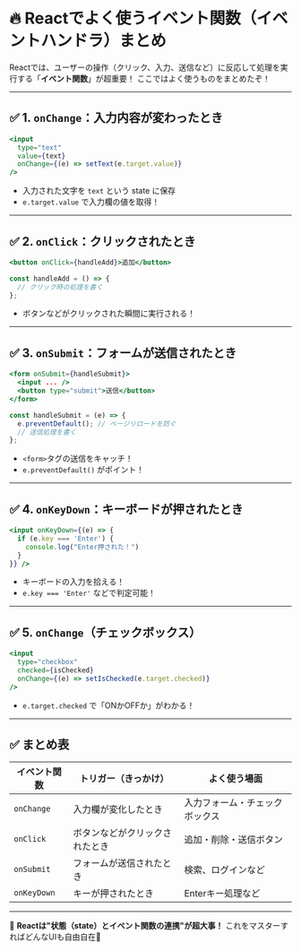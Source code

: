 # 🔥 Reactでよく使うイベント関数（イベントハンドラ）まとめ

Reactでは、ユーザーの操作（クリック、入力、送信など）に反応して処理を実行する「**イベント関数**」が超重要！
ここではよく使うものをまとめたぞ！

---

## ✅ 1. `onChange`：入力内容が変わったとき

```jsx
<input
  type="text"
  value={text}
  onChange={(e) => setText(e.target.value)}
/>
```

- 入力された文字を `text` という state に保存
- `e.target.value` で入力欄の値を取得！

---

## ✅ 2. `onClick`：クリックされたとき

```jsx
<button onClick={handleAdd}>追加</button>
```

```js
const handleAdd = () => {
  // クリック時の処理を書く
};
```

- ボタンなどがクリックされた瞬間に実行される！

---

## ✅ 3. `onSubmit`：フォームが送信されたとき

```jsx
<form onSubmit={handleSubmit}>
  <input ... />
  <button type="submit">送信</button>
</form>
```

```js
const handleSubmit = (e) => {
  e.preventDefault(); // ページリロードを防ぐ
  // 送信処理を書く
};
```

- `<form>`タグの送信をキャッチ！
- `e.preventDefault()` がポイント！

---

## ✅ 4. `onKeyDown`：キーボードが押されたとき

```jsx
<input onKeyDown={(e) => {
  if (e.key === 'Enter') {
    console.log("Enter押された！")
  }
}} />
```

- キーボードの入力を拾える！
- `e.key === 'Enter'` などで判定可能！

---

## ✅ 5. `onChange`（チェックボックス）

```jsx
<input
  type="checkbox"
  checked={isChecked}
  onChange={(e) => setIsChecked(e.target.checked)}
/>
```

- `e.target.checked` で「ONかOFFか」がわかる！

---

## ✅ まとめ表

| イベント関数  | トリガー（きっかけ）           | よく使う場面                     |
|----------------|----------------------------|------------------------------|
| `onChange`     | 入力欄が変化したとき         | 入力フォーム・チェックボックス |
| `onClick`      | ボタンなどがクリックされたとき | 追加・削除・送信ボタン         |
| `onSubmit`     | フォームが送信されたとき       | 検索、ログインなど             |
| `onKeyDown`    | キーが押されたとき             | Enterキー処理など             |

---

📌 **Reactは"状態（state）とイベント関数の連携"が超大事！**
これをマスターすればどんなUIも自由自在💪
